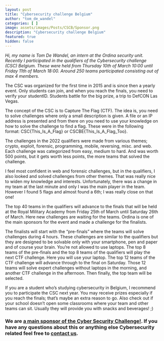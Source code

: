 ```yaml
---
layout: post
title: "Cybersecurity challenge Belgium"
author: "tom_de_wandel"
categories: [ ]
image: assets/images/Posts/CSCB/Sponsor.png
description: "Cybersecurity challenge Belgium"
featured: true
hidden: false
---
```


*Hi, my name is Tom De Wandel, an intern at the Ordina security unit. Recently I participated in the qualifiers of the Cybersecurity challenge (CSC) Belgium. These were held from Thursday 10th of March 10:00 until Friday 11th of March 18:00. Around 250 teams participated consisting out of max 4 members.*

The CSC was organized for the first time in 2015 and is since then a yearly event. Only students can join, and when you reach the finals, you need to verify your studentID. Students battle for the big prize, a trip to DefCON Las Vegas.

The concept of the CSC is to Capture The Flag (CTF). The idea is, you need to solve challenges where only a small description is given. A file or an IP address is presented and from there on you need to use your knowledge on how to solve the challenge to find a flag. These were in the following format: CSC{This_Is_A_Flag} or CSCBE{This_Is_A_Flag_Too}.

The challenges in the 2022 qualifiers were made from various themes; crypto, exploit, forensic, programming, mobile, reversing, misc. and web. Each challenge was categorized from easy, medium to hard. And was worth 500 points, but it gets worth less points, the more teams that solved the challenge.

I feel most confident in web and forensic challenges, but in the qualifiers, I also looked and solved challenges from other themes. That was really nice to widen my knowledge and interests. Unfortunately, there was a change in my team at the last minute and only I was the main player in the team. However I found 5 flags and almost found a 6th; I was really close on that one!

The top 40 teams in the qualifiers will advance to the finals that will be held at the Royal Military Academy from Friday 25th of March until Saturday 26th of March. Here new challenges are waiting for the teams.
Ordina is one of the main sponsors for the event and made a challenge for the finalists.

The finalists will start with the “pre-finals” where the teams will solve challenges during 4 hours. These challenges are similar to the qualifiers but they are designed to be solvable only with your smartphone, pen and paper and of course your brain. You’re not allowed to use laptops.
The top 8 teams of the pre-finals and the top 8 teams of the qualifiers will play the next CTF challenge. Here you will use your laptop. The top 12 teams of the CTF challenge will advance through to the final on Saturday. Those 12 teams will solve expert challenges without laptops in the morning, and another CTF challenge in the afternoon. Then finally, the top team will be selected.

If you are a student who’s studying cybersecurity in Belgium, I recommend you to participate the CSC next year. You may receive prizes especially if you reach the finals; that’s maybe an extra reason to go. Also check out if your school doesn’t open some classrooms where your team and other teams can sit. Usually they will provide you with snacks and beverages! ;) 


### We are [a main sponsor of the Cyber Security Challenge!](https://www.cybersecuritychallenge.be/). If you have any questions about this or anything else Cybersecurity related feel free to [contact us](https://www.ordina.be/diensten/security-and-privacy/).